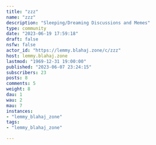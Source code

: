 ```yaml
---
title: "zzz" 
name: "zzz"
description: "Sleeping/Dreaming Discussions and Memes"
type: community
date: "2023-06-19 17:59:18"
draft: false
nsfw: false
actor_id: "https://lemmy.blahaj.zone/c/zzz"
host: lemmy.blahaj.zone
lastmod: "1969-12-31 19:00:00"
published: "2023-06-07 23:24:15"
subscribers: 23
posts: 8
comments: 5
weight: 8
dau: 1
wau: 2
mau: 7
instances:
- "lemmy_blahaj_zone"
tags: 
- "lemmy_blahaj_zone"

---
```

